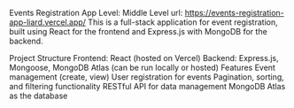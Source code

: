 Events Registration App
Level: Middle Level
url: https://events-registration-app-liard.vercel.app/
This is a full-stack application for event registration, built using React for the frontend and Express.js with MongoDB for the backend.

Project Structure
Frontend: React (hosted on Vercel)
Backend: Express.js, Mongoose, MongoDB Atlas (can be run locally or hosted)
Features
Event management (create, view)
User registration for events
Pagination, sorting, and filtering functionality
RESTful API for data management
MongoDB Atlas as the database
